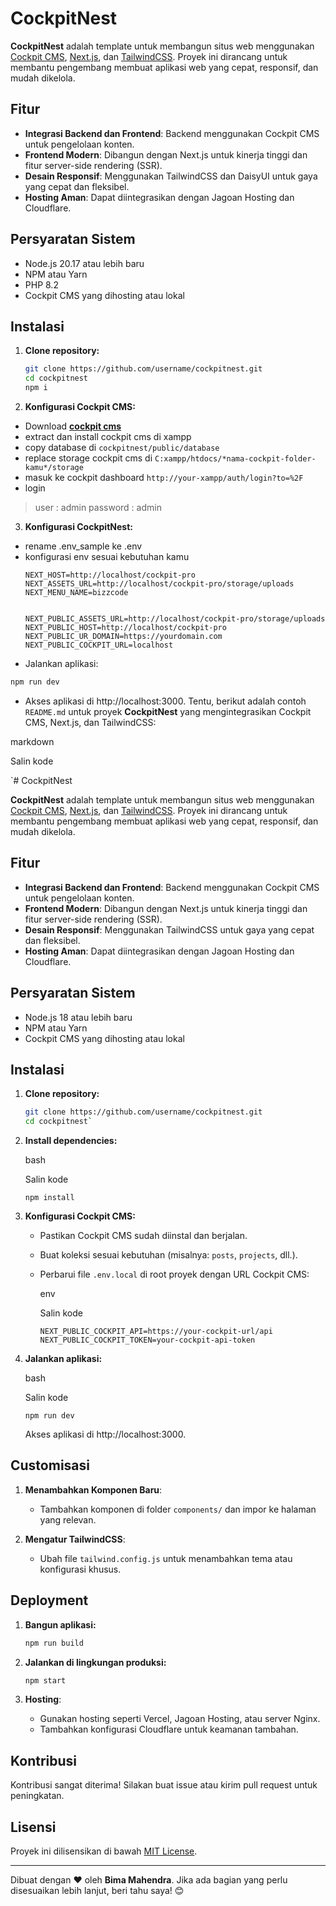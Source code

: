 
# CockpitNest

**CockpitNest** adalah template untuk membangun situs web menggunakan [Cockpit CMS](https://getcockpit.com/), [Next.js](https://nextjs.org/), dan [TailwindCSS](https://tailwindcss.com/). Proyek ini dirancang untuk membantu pengembang membuat aplikasi web yang cepat, responsif, dan mudah dikelola.

## Fitur

- **Integrasi Backend dan Frontend**: Backend menggunakan Cockpit CMS untuk pengelolaan konten.
- **Frontend Modern**: Dibangun dengan Next.js untuk kinerja tinggi dan fitur server-side rendering (SSR).
- **Desain Responsif**: Menggunakan TailwindCSS dan DaisyUI untuk gaya yang cepat dan fleksibel.
- **Hosting Aman**: Dapat diintegrasikan dengan Jagoan Hosting dan Cloudflare.

## Persyaratan Sistem

- Node.js 20.17 atau lebih baru
- NPM atau Yarn
- PHP 8.2
- Cockpit CMS yang dihosting atau lokal

## Instalasi

1. **Clone repository:**

   ```bash
   git clone https://github.com/username/cockpitnest.git
   cd cockpitnest
   npm i
   ```
2.   **Konfigurasi Cockpit CMS:**

-   Download **[cockpit cms](https://getcockpit.com/start-journey)**
- extract dan install cockpit cms di xampp
- copy database di ```cockpitnest/public/database```
- replace storage cockpit cms di ```C:xampp/htdocs/*nama-cockpit-folder-kamu*/storage```
- masuk ke cockpit dashboard ```http://your-xampp/auth/login?to=%2F```
- login

> user : admin
> password : admin

3. **Konfigurasi CockpitNest:**
- rename .env_sample ke .env
- konfigurasi env sesuai kebutuhan kamu
	```
	NEXT_HOST=http://localhost/cockpit-pro
	NEXT_ASSETS_URL=http://localhost/cockpit-pro/storage/uploads
	NEXT_MENU_NAME=bizzcode


	NEXT_PUBLIC_ASSETS_URL=http://localhost/cockpit-pro/storage/uploads
	NEXT_PUBLIC_HOST=http://localhost/cockpit-pro
	NEXT_PUBLIC_UR_DOMAIN=https://yourdomain.com
	NEXT_PUBLIC_COCKPIT_URL=localhost
	```
- Jalankan aplikasi:

```bash
npm run dev
```
- Akses aplikasi di http://localhost:3000.
Tentu, berikut adalah contoh `README.md` untuk proyek **CockpitNest** yang mengintegrasikan Cockpit CMS, Next.js, dan TailwindCSS:

markdown

Salin kode

`# CockpitNest

**CockpitNest** adalah template untuk membangun situs web menggunakan [Cockpit CMS](https://getcockpit.com/), [Next.js](https://nextjs.org/), dan [TailwindCSS](https://tailwindcss.com/). Proyek ini dirancang untuk membantu pengembang membuat aplikasi web yang cepat, responsif, dan mudah dikelola.

## Fitur

- **Integrasi Backend dan Frontend**: Backend menggunakan Cockpit CMS untuk pengelolaan konten.
- **Frontend Modern**: Dibangun dengan Next.js untuk kinerja tinggi dan fitur server-side rendering (SSR).
- **Desain Responsif**: Menggunakan TailwindCSS untuk gaya yang cepat dan fleksibel.
- **Hosting Aman**: Dapat diintegrasikan dengan Jagoan Hosting dan Cloudflare.

## Persyaratan Sistem

- Node.js 18 atau lebih baru
- NPM atau Yarn
- Cockpit CMS yang dihosting atau lokal

## Instalasi

1. **Clone repository:**

   ```bash
   git clone https://github.com/username/cockpitnest.git
   cd cockpitnest` 

2.  **Install dependencies:**
    
    bash
    
    Salin kode
    
    `npm install` 
    
3.  **Konfigurasi Cockpit CMS:**
    
    -   Pastikan Cockpit CMS sudah diinstal dan berjalan.
        
    -   Buat koleksi sesuai kebutuhan (misalnya: `posts`, `projects`, dll.).
        
    -   Perbarui file `.env.local` di root proyek dengan URL Cockpit CMS:
        
        env
        
        Salin kode
        
        `NEXT_PUBLIC_COCKPIT_API=https://your-cockpit-url/api
        NEXT_PUBLIC_COCKPIT_TOKEN=your-cockpit-api-token` 
        
4.  **Jalankan aplikasi:**
    
    bash
    
    Salin kode
    
    `npm run dev` 
    
    Akses aplikasi di http://localhost:3000.

## Customisasi

1.  **Menambahkan Komponen Baru**:
    
    -   Tambahkan komponen di folder `components/` dan impor ke halaman yang relevan.
2.  **Mengatur TailwindCSS**:
    
    -   Ubah file `tailwind.config.js` untuk menambahkan tema atau konfigurasi khusus.

## Deployment

1.  **Bangun aplikasi:**
    
    ```bash
    npm run build 
    ```
2.  **Jalankan di lingkungan produksi:**
    
    ```bash
	npm start 
    ```
3.  **Hosting**:
    
    -   Gunakan hosting seperti Vercel, Jagoan Hosting, atau server Nginx.
    -   Tambahkan konfigurasi Cloudflare untuk keamanan tambahan.

## Kontribusi

Kontribusi sangat diterima! Silakan buat issue atau kirim pull request untuk peningkatan.

## Lisensi

Proyek ini dilisensikan di bawah [MIT License](https://github.com/BimaBizz/cockpitnest?tab=License-1-ov-file).

----------

Dibuat dengan ❤️ oleh **Bima Mahendra**.
Jika ada bagian yang perlu disesuaikan lebih lanjut, beri tahu saya! 😊
